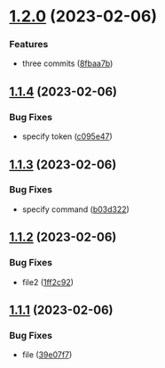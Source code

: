 # [1.2.0](https://github.com/cerico/glendale/compare/v1.1.4...v1.2.0) (2023-02-06)


### Features

* three commits ([8fbaa7b](https://github.com/cerico/glendale/commit/8fbaa7b69b8ba5bb881b519d4533390347661f15))



## [1.1.4](https://github.com/cerico/glendale/compare/v1.1.3...v1.1.4) (2023-02-06)


### Bug Fixes

* specify token ([c095e47](https://github.com/cerico/glendale/commit/c095e479ad47417d270ff352cf5dac77f113e284))



## [1.1.3](https://github.com/cerico/glendale/compare/v1.1.2...v1.1.3) (2023-02-06)


### Bug Fixes

* specify command ([b03d322](https://github.com/cerico/glendale/commit/b03d32210bfcad66ca69db57dfdbd6af9999fbb8))



## [1.1.2](https://github.com/cerico/glendale/compare/v1.1.1...v1.1.2) (2023-02-06)


### Bug Fixes

* file2 ([1ff2c92](https://github.com/cerico/glendale/commit/1ff2c9279272f9686600fd57c9b3120a62171430))



## [1.1.1](https://github.com/cerico/glendale/compare/v1.1.0...v1.1.1) (2023-02-06)


### Bug Fixes

* file ([39e07f7](https://github.com/cerico/glendale/commit/39e07f7fc30844545cfccccc8da4f79d3fb4723f))




